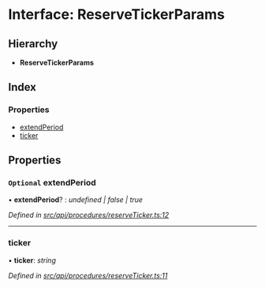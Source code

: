 # Interface: ReserveTickerParams

## Hierarchy

* **ReserveTickerParams**

## Index

### Properties

* [extendPeriod](api_procedures.reservetickerparams.md#optional-extendperiod)
* [ticker](api_procedures.reservetickerparams.md#ticker)

## Properties

### `Optional` extendPeriod

• **extendPeriod**? : *undefined | false | true*

*Defined in [src/api/procedures/reserveTicker.ts:12](https://github.com/PolymathNetwork/polymesh-sdk/blob/d7c2770/src/api/procedures/reserveTicker.ts#L12)*

___

###  ticker

• **ticker**: *string*

*Defined in [src/api/procedures/reserveTicker.ts:11](https://github.com/PolymathNetwork/polymesh-sdk/blob/d7c2770/src/api/procedures/reserveTicker.ts#L11)*
